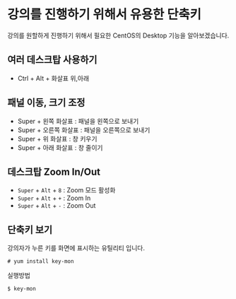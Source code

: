 # 강의를 진행하기 위해서 유용한 단축키
강의를 원할하게 진행하기 위해서 필요한 CentOS의 Desktop 기능을 알아보겠습니다.

## 여러 데스크탑 사용하기
- Ctrl + Alt + 화살표 위,아래

## 패널 이동, 크기 조정
- Super + 왼쪽 화살표 : 패널을 왼쪽으로 보내기
- Super + 오른쪽 화살표 : 패널을 오른쪽으로 보내기 
- Super + 위 화살표 : 창 키우기
- Super + 아래 화살표 : 창 줄이기

## 데스크탑 Zoom In/Out
- `Super` + `Alt` + `8` : Zoom 모드 활성화
- `Super` + `Alt` + `+` : Zoom In
- `Super` + `Alt` + `-` : Zoom Out

## 단축키 보기
강의자가 누른 키를 화면에 표시하는 유틸리티 입니다.
```
# yum install key-mon
```

실행방법
```
$ key-mon
```